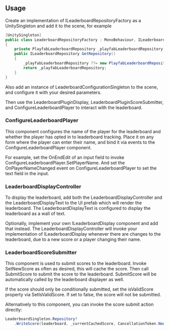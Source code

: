 

## Usage

Create an implementation of ILeaderboardRepositoryFactory as a UnitySingleton and add it to the scene, for example

```csharp
[UnitySingleton]
public class LeaderboardRepositoryFactory : MonoBehaviour, ILeaderboardRepositoryFactory
{
    private PlayfabLeaderboardRepository _playfabLeaderboardRepository;
    public ILeaderboardRepository GetRepository()
    {
        _playfabLeaderboardRepository ??= new PlayfabLeaderboardRepository();
        return _playfabLeaderboardRepository;
    }
}
```

Also add an instance of LeaderboardConfigurationSingleton to the scene, and configure it with your desired parameters.




Then use the LeaderboardPluginDisplay, LeaderboardPluginScoreSubmitter, and ConfigureLeaderboardPlayer to interact with the leaderboard.

### ConfigureLeaderboardPlayer

This component configures the name of the player for the leaderboard and
whether the player has opted in to leaderboard tracking.
Place it on any form where the player can enter their name, 
and bind it via events to the ConfigureLeaderboardPlayer component.

For example, set the OnEndEdit of an input field to invoke ConfigureLeaderboardPlayer.SetPlayerName.
And set the OnPlayerNameChanged event on ConfigureLeaderboardPlayer to set the text field in the input.

### LeaderboardDisplayController


To display the leaderboard, add both the LeaderboardDisplayController and the LeaderboardDisplayText to the UI prefab
which will render the leaderboard. The LeaderboardDisplayText is configured to display the leaderboard as a wall of text.

Optionally, implement your own ILeaderboardDisplay component and add that instead.
The LeaderboardDisplayController will invoke your implementation of ILeaderboardDisplay whenever there are changes
to the leaderboard, due to a new score or a player changing their name.

### LeaderboardScoreSubmitter

This component is used to submit scores to the leaderboard. Invoke SetNewScore as often as desired, this will
cache the score. Then call SubmitScore to submit the score to the leaderboard. SubmitScore will be automatically
called by the leaderboard displayer as well.

If the score should only be conditionally submitted, set the isValidScore property via SetIsValidScore. If set to false,
the score will not be submitted.

Alternatively to this component, you can invoke the score submit action directly:
    
```csharp
LeaderboardSingleton.Repository?
    .WriteScore(leaderboard, _currentCachedScore, CancellationToken.None).Forget();
```